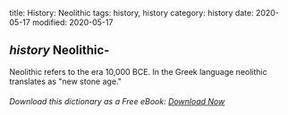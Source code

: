 title: History: Neolithic
tags: history, history
category: history
date: 2020-05-17
modified: 2020-05-17

## _history_  Neolithic-
Neolithic refers to the era   10,000 BCE.  In the Greek language neolithic translates as "new stone age."


###### Download *this* dictionary as a Free eBook: [Download Now]({static}static/SerfHistoryDictionary.pdf)

